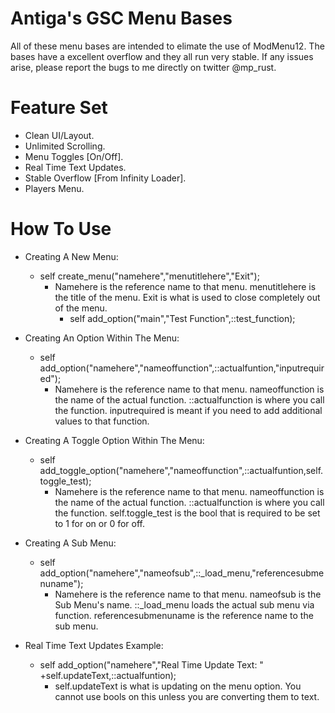 # Antiga's GSC Menu Bases

All of these menu bases are intended to elimate the use of ModMenu12. The bases have a excellent overflow and they all run very stable. If any issues arise, please report the bugs to me directly on twitter @mp_rust.

# Feature Set
- Clean UI/Layout.
- Unlimited Scrolling.
- Menu Toggles [On/Off].
- Real Time Text Updates.
- Stable Overflow [From Infinity Loader].
- Players Menu.

# How To Use
- Creating A New Menu:
  - self create_menu("namehere","menutitlehere","Exit");
  	- Namehere is the reference name to that menu. menutitlehere is the title of the menu. Exit is what is used to close completely out of the menu.
		- self add_option("main","Test Function",::test_function);

- Creating An Option Within The Menu:
	- self add_option("namehere","nameoffunction",::actualfuntion,"inputrequired");
		- Namehere is the reference name to that menu. nameoffunction is the name of the actual function. ::actualfunction is where you call the function. inputrequired is meant if you need to add additional values to that function.

- Creating A Toggle Option Within The Menu:
  - self add_toggle_option("namehere","nameoffunction",::actualfuntion,self.toggle_test);
  	- Namehere is the reference name to that menu. nameoffunction is the name of the actual function. ::actualfunction is where you call the function. self.toggle_test is the bool that is required to be set to 1 for on or 0 for off.

- Creating A Sub Menu:
	- self add_option("namehere","nameofsub",::_load_menu,"referencesubmenuname");
		- Namehere is the reference name to that menu. nameofsub is the Sub Menu's name. ::_load_menu loads the actual sub menu via function. referencesubmenuname is the reference name to the sub menu.
    
- Real Time Text Updates Example:
  - self add_option("namehere","Real Time Update Text: " +self.updateText,::actualfuntion);
   	- self.updateText is what is updating on the menu option. You cannot use bools on this unless you are converting them to text.
